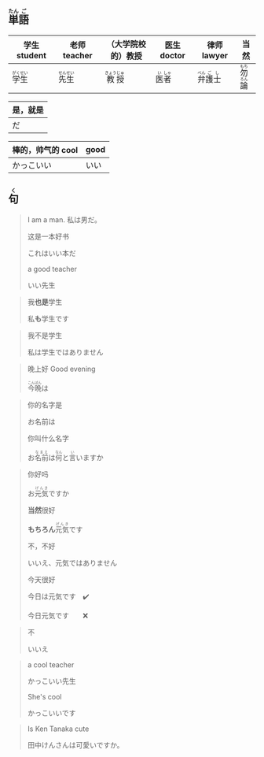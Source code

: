 ## <ruby><rb>単</rb><rt>たん</rt></ruby><ruby><rb>語</rb><rt>ご</rt></ruby>

| 学生 student                                | 老师 teacher                                | （大学院校的）教授                            | 医生 doctor                               | 律师 lawyer                                            | 当然                                        |
| ------------------------------------------- | ------------------------------------------- | --------------------------------------------- | ----------------------------------------- | ------------------------------------------------------ | ------------------------------------------- |
| <ruby>学<rt>がく</rt>生<rt>せい</rt></ruby> | <ruby>先<rt>せん</rt>生<rt>せい</rt></ruby> | <ruby>教<rt>きょう</rt>授<rt>じゅ</rt></ruby> | <ruby>医<rt>い</rt>者<rt>しゃ</rt></ruby> | <ruby>弁<rt>べん</rt>護<rt>ご</rt>士<rt>し</rt></ruby> | <ruby>勿<rt>もち</rt>論<rt>ろん</rt></ruby> |

| 是，就是 |
| -------- |
| だ       |

| 棒的，帅气的 cool | good |
| ----------------- | ---- |
| かっこいい        | いい |



## <ruby><rb>句</rb><rt>く</rt></ruby>

> I am a man.
> 私は男だ。
>
> 这是一本好书
>
> これはいい本だ
>
> a good teacher
>
> いい先生

> 我**也是**学生
>
> 私**も**学生です

> 我不是学生
> 
> 私は学生ではありません

> 晚上好 Good evening
> 
> <ruby>今<rt>こん</rt>晩<rt>ばん</rt></ruby>は

> 你的名字是
> 
> お名前は
> 
> 你叫什么名字
> 
> お<ruby><rb>名前</rb><rt>なまえ</rt></ruby>は<ruby><rb>何</rb><rt>なん</rt></ruby>と<ruby><rb>言</rb><rt>い</rt></ruby>いますか

> 你好吗
> 
> お<ruby><rb>元気</rb><rt>げんき</rt></ruby>ですか
> 
> **当然**很好
> 
> **もちろん**<ruby><rb>元気</rb><rt>げんき</rt></ruby>です
> 
> 不，不好
> 
> いいえ、元気ではありません
> 
> 今天很好
> 
> 今日は元気です　✔️
> 
> 今日元気です　　❌

> 不
> 
> いいえ

> a cool teacher
>
> かっこいい先生
>
> She's cool
>
> かっこいいです

> Is Ken Tanaka cute
>
> 田中けんさんは可愛いですか。